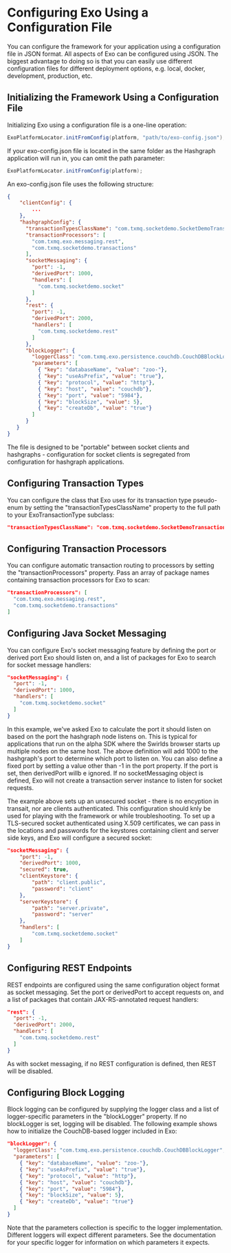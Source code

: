 Configuring Exo Using a Configuration File
==========================================

You can configure the framework for your application using a configuration file in JSON format.  All aspects of Exo can be configured using JSON.  The biggest advantage to doing so is that you can easily use different configuration files for different deployment options, e.g. local, docker, development, production, etc.

## Initializing the Framework Using a Configuration File

Initializing Exo using a configuration file is a one-line operation:

```java
ExoPlatformLocator.initFromConfig(platform, "path/to/exo-config.json");
```

If your exo-config.json file is located in the same folder as the Hashgraph application will run in, you can omit the path parameter:
```java
ExoPlatformLocator.initFromConfig(platform);
```
An exo-config.json file uses the following structure:
```json
{
    "clientConfig": {
        ...
    },
    "hashgraphConfig": {
      "transactionTypesClassName": "com.txmq.socketdemo.SocketDemoTransactionTypes",
      "transactionProcessors": [
        "com.txmq.exo.messaging.rest",
        "com.txmq.socketdemo.transactions"
      ],
      "socketMessaging": {
        "port": -1,
        "derivedPort": 1000,
        "handlers": [
          "com.txmq.socketdemo.socket"
        ]
      },
      "rest": {
        "port": -1,
        "derivedPort": 2000,
        "handlers": [
          "com.txmq.socketdemo.rest"
        ]
      },
      "blockLogger": {
        "loggerClass": "com.txmq.exo.persistence.couchdb.CouchDBBlockLogger",
        "parameters": [
          { "key": "databaseName", "value": "zoo-"},
          { "key": "useAsPrefix", "value": "true"},
          { "key": "protocol", "value": "http"},
          { "key": "host", "value": "couchdb"},
          { "key": "port", "value": "5984"},
          { "key": "blockSize", "value": 5},
          { "key": "createDb", "value": "true"}
        ]
      }
   }
}
```

The file is designed to be "portable" between socket clients and hashgraphs - configuration for socket clients is segregated from configuration for hashgraph applications.  

## Configuring Transaction Types
You can configure the class that Exo uses for its transaction type pseudo-enum by setting the "transactionTypesClassName" property to the full path to your ExoTransactionType subclass:
```json
"transactionTypesClassName": "com.txmq.socketdemo.SocketDemoTransactionTypes",
```

## Configuring Transaction Processors
You can configure automatic transaction routing to processors by setting the "transactionProcessors" property.  Pass an array of package names containing transaction processors for Exo to scan:
```json
"transactionProcessors": [
  "com.txmq.exo.messaging.rest",
  "com.txmq.socketdemo.transactions"
]
```

## Configuring Java Socket Messaging
You can configure Exo's socket messaging feature by defining the port or derived port Exo should listen on, and a list of packages for Exo to search for socket message handlers:
```json
"socketMessaging": {
  "port": -1,
  "derivedPort": 1000,
  "handlers": [
    "com.txmq.socketdemo.socket"
  ]
}
```

In this example, we've asked Exo to calculate the port it should listen on based on the port the hashgraph node listens on.  This is typical for applications that run on the alpha SDK where the Swirlds browser starts up multiple nodes on the same host.  The above definition will add 1000 to the hashgraph's port to determine which port to listen on.  You can also define a fixed port by setting a value other than -1 in the port property.  If the port is set, then derivedPort willb e ignored.
If no socketMessaging object is defined, Exo will not create a transaction server instance to listen for socket requests.

The example above sets up an unsecured socket - there is no encyption in transait, nor are clients authenticated.  This configuration should knly be used for playing with the framework or while troubleshooting.  To set up a TLS-secured socket authenticated using X.509 certificates, we can pass in the locations and passwords for the keystores containing client and server side keys, and Exo will configure a secured socket:
```json
"socketMessaging": {
    "port": -1,
    "derivedPort": 1000,
    "secured": true,
    "clientKeystore": {
        "path": "client.public",
        "password": "client"
    },
    "serverKeystore": {
        "path": "server.private",
        "password": "server"
    },
    "handlers": [
        "com.txmq.socketdemo.socket"
    ]
}
```

## Configuring REST Endpoints
REST endpoints are configured using the same configuration object format as socket messaging.  Set the port or derivedPort to accept requests on, and a list of packages that contain JAX-RS-annotated request handlers:
```json
"rest": {
  "port": -1,
  "derivedPort": 2000,
  "handlers": [
    "com.txmq.socketdemo.rest"
  ]
}
```
As with socket messaging, if no REST configuration is defined, then REST will be disabled.

## Configuring Block Logging
Block logging can be configured by supplying the logger class and a list of logger-specific parameters in the "blockLogger" property.  If no blockLogger is set, logging will be disabled.  The following example shows how to initialize the CouchDB-based logger included in Exo:
```json
"blockLogger": {
  "loggerClass": "com.txmq.exo.persistence.couchdb.CouchDBBlockLogger",
  "parameters": [
    { "key": "databaseName", "value": "zoo-"},
    { "key": "useAsPrefix", "value": "true"},
    { "key": "protocol", "value": "http"},
    { "key": "host", "value": "couchdb"},
    { "key": "port", "value": "5984"},
    { "key": "blockSize", "value": 5},
    { "key": "createDb", "value": "true"}
  ]
}
```
Note that the parameters collection is specific to the logger implementation.  Different loggers will expect different parameters.  See the documentation for your specific logger for information on which parameters it expects.
